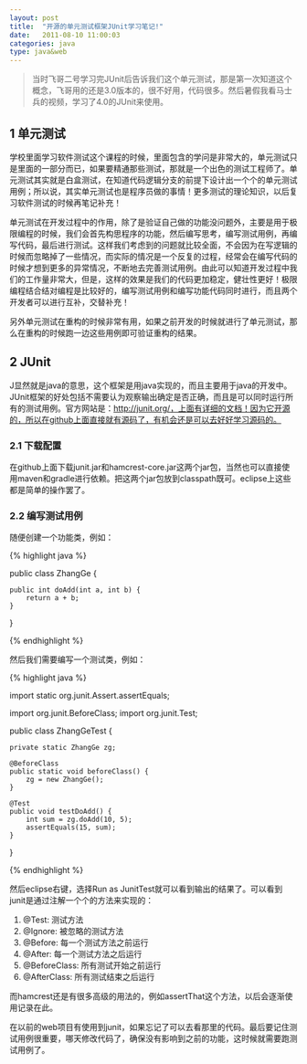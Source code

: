 ```yaml
---
layout: post
title:  "开源的单元测试框架JUnit学习笔记!"
date:   2011-08-10 11:00:03
categories: java
type: java&web
---
```


>当时飞哥二号学习完JUnit后告诉我们这个单元测试，那是第一次知道这个概念，飞哥用的还是3.0版本的，很不好用，代码很多。然后暑假我看马士兵的视频，学习了4.0的JUnit来使用。

## 1 单元测试

学校里面学习软件测试这个课程的时候，里面包含的学问是非常大的，单元测试只是里面的一部分而已，如果要精通那些测试，那就是一个出色的测试工程师了。单元测试其实就是白盒测试，在知道代码逻辑分支的前提下设计出一个个的单元测试用例；所以说，其实单元测试也是程序员做的事情！更多测试的理论知识，以后复习软件测试的时候再笔记补充！

单元测试在开发过程中的作用，除了是验证自己做的功能没问题外，主要是用于极限编程的时候，我们会首先构思程序的功能，然后编写思考，编写测试用例，再编写代码，最后进行测试。这样我们考虑到的问题就比较全面，不会因为在写逻辑的时候而忽略掉了一些情况，而实际的情况是一个反复的过程，经常会在编写代码的时候才想到更多的异常情况，不断地去完善测试用例。由此可以知道开发过程中我们的工作量非常大，但是，这样的效果是我们的代码更加稳定，健壮性更好！极限编程结合结对编程是比较好的，编写测试用例和编写功能代码同时进行，而且两个开发者可以进行互补，交替补充！

另外单元测试在重构的时候非常有用，如果之前开发的时候就进行了单元测试，那么在重构的时候跑一边这些用例即可验证重构的结果。

## 2 JUnit

J显然就是java的意思，这个框架是用java实现的，而且主要用于java的开发中。JUnit框架的好处包括不需要认为观察输出确定是否正确，而且是可以同时运行所有的测试用例。官方网站是：http://junit.org/，上面有详细的文档！因为它开源的，所以在github上面直接就有源码了，有机会还是可以去好好学习源码的。

### 2.1 下载配置

在github上面下载junit.jar和hamcrest-core.jar这两个jar包，当然也可以直接使用maven和gradle进行依赖。把这两个jar包放到classpath既可。eclipse上这些都是简单的操作罢了。

### 2.2 编写测试用例

随便创建一个功能类，例如：

{% highlight java %}

public class ZhangGe {

	public int doAdd(int a, int b) {
		return a + b;
	}
}

{% endhighlight %}

然后我们需要编写一个测试类，例如：

{% highlight java %}

import static org.junit.Assert.assertEquals;

import org.junit.BeforeClass;
import org.junit.Test;

public class ZhangGeTest {
	
	private static ZhangGe zg;
	
	@BeforeClass
	public static void beforeClass() {
		zg = new ZhangGe();
	}

	@Test
	public void testDoAdd() {
		int sum = zg.doAdd(10, 5);
		assertEquals(15, sum);
	}
}

{% endhighlight %}

然后eclipse右键，选择Run as JunitTest就可以看到输出的结果了。可以看到junit是通过注解一个个的方法来实现的：

1.	@Test: 测试方法
2.	@Ignore: 被忽略的测试方法
3.	@Before: 每一个测试方法之前运行
4.	@After: 每一个测试方法之后运行
5.	@BeforeClass: 所有测试开始之前运行
6.	@AfterClass: 所有测试结束之后运行

而hamcrest还是有很多高级的用法的，例如assertThat这个方法，以后会逐渐使用记录在此。

在以前的web项目有使用到junit，如果忘记了可以去看那里的代码。最后要记住测试用例很重要，哪天修改代码了，确保没有影响到之前的功能，这时候就需要跑测试用例了。